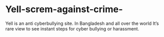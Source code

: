 # Yell-screm-against-crime-
Yell is an anti cyberbullying site. In Bangladesh and all over the world It’s rare view to see instant steps for cyber bullying or harassment.
